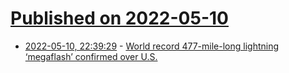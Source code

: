 # [Published on 2022-05-10](index.md)

* [2022-05-10, 22:39:29](https://news.ycombinator.com/item?id=31333603) - [World record 477-mile-long lightning ‘megaflash’ confirmed over U.S.](https://www.washingtonpost.com/weather/2022/01/31/world-record-lightning-megaflash-us/)

